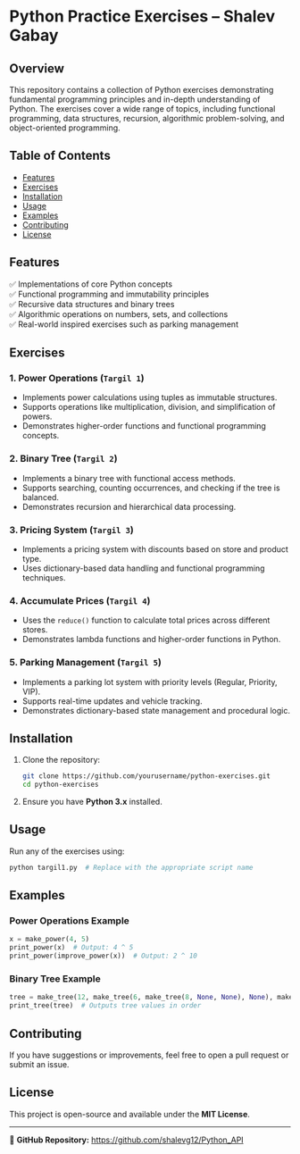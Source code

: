 # Python Practice Exercises – Shalev Gabay  

## Overview  
This repository contains a collection of Python exercises demonstrating fundamental programming principles and in-depth understanding of Python. The exercises cover a wide range of topics, including functional programming, data structures, recursion, algorithmic problem-solving, and object-oriented programming.  

## Table of Contents  
- [Features](#features)  
- [Exercises](#exercises)  
- [Installation](#installation)  
- [Usage](#usage)  
- [Examples](#examples)  
- [Contributing](#contributing)  
- [License](#license)  

## Features  
✅ Implementations of core Python concepts  
✅ Functional programming and immutability principles  
✅ Recursive data structures and binary trees  
✅ Algorithmic operations on numbers, sets, and collections  
✅ Real-world inspired exercises such as parking management  

## Exercises  

### **1. Power Operations (`Targil 1`)**  
- Implements power calculations using tuples as immutable structures.  
- Supports operations like multiplication, division, and simplification of powers.  
- Demonstrates higher-order functions and functional programming concepts.  

### **2. Binary Tree (`Targil 2`)**  
- Implements a binary tree with functional access methods.  
- Supports searching, counting occurrences, and checking if the tree is balanced.  
- Demonstrates recursion and hierarchical data processing.  

### **3. Pricing System (`Targil 3`)**  
- Implements a pricing system with discounts based on store and product type.  
- Uses dictionary-based data handling and functional programming techniques.  

### **4. Accumulate Prices (`Targil 4`)**  
- Uses the `reduce()` function to calculate total prices across different stores.  
- Demonstrates lambda functions and higher-order functions in Python.  

### **5. Parking Management (`Targil 5`)**  
- Implements a parking lot system with priority levels (Regular, Priority, VIP).  
- Supports real-time updates and vehicle tracking.  
- Demonstrates dictionary-based state management and procedural logic.  

## Installation  
1. Clone the repository:  
   ```sh
   git clone https://github.com/yourusername/python-exercises.git
   cd python-exercises
   ```
2. Ensure you have **Python 3.x** installed.  

## Usage  
Run any of the exercises using:  
```sh
python targil1.py  # Replace with the appropriate script name
```

## Examples  

### **Power Operations Example**  
```python
x = make_power(4, 5)
print_power(x)  # Output: 4 ^ 5
print_power(improve_power(x))  # Output: 2 ^ 10
```

### **Binary Tree Example**  
```python
tree = make_tree(12, make_tree(6, make_tree(8, None, None), None), make_tree(7, make_tree(8, None, None), make_tree(15, None, None)))
print_tree(tree)  # Outputs tree values in order
```

## Contributing  
If you have suggestions or improvements, feel free to open a pull request or submit an issue.  

## License  
This project is open-source and available under the **MIT License**.  

---

🔗 **GitHub Repository:** https://github.com/shalevg12/Python_API 
